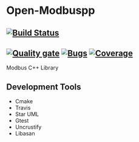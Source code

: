 # Open-Modbuspp
[![Build Status](https://travis-ci.org/enesoztrk/Open-Modbuspp.svg?branch=main)](https://travis-ci.org/enesoztrk/Open-Modbuspp)
---
[![Quality gate](https://sonarcloud.io/api/project_badges/quality_gate?project=enesoztrk_Open-Modbuspp)](https://sonarcloud.io/dashboard?id=enesoztrk_Open-Modbuspp)
[![Bugs](https://sonarcloud.io/api/project_badges/measure?project=enesoztrk_Open-Modbuspp&metric=bugs)](https://sonarcloud.io/dashboard?id=enesoztrk_Open-Modbuspp)
[![Coverage](https://sonarcloud.io/api/project_badges/measure?project=enesoztrk_Open-Modbuspp&metric=coverage)](https://sonarcloud.io/dashboard?id=enesoztrk_Open-Modbuspp)
---

Modbus C++ Library


## Development Tools 

- Cmake
- Travis
- Star UML
- Gtest
- Uncrustify
- Libasan

